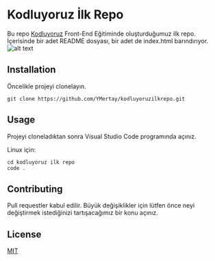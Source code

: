 # Kodluyoruz İlk Repo
Bu repo [Kodluyoruz](https://kodluyoruz.org) Front-End Eğitiminde oluşturduğumuz ilk repo. İçerisinde bir adet README dosyası, bir adet de index.html barındırıyor.
![alt text](../sampleimage.png)
## Installation
Öncelikle projeyi clonelayın.
 ```
git clone https://github.com/YMertay/kodluyoruzilkrepo.git
```

## Usage 
Projeyi cloneladıktan sonra Visual Studio Code programında açınız.

Linux için:
```
cd kodluyoruz ilk repo
code .
```
## Contributing
Pull requestler kabul edilir. Büyük değişiklikler için lütfen önce neyi değiştirmek istediğinizi tartışacağımız bir konu açınız.

## License
[MIT](https://choosealicense.com/licenses/mit/)